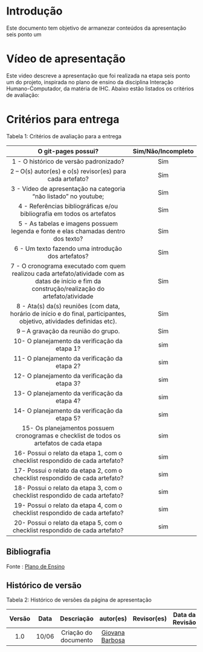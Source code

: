 # Introdução

Este documento tem objetivo de armanezar conteúdos da apresentação seis ponto um



# Vídeo de apresentação 




Este video descreve a apresentação que foi realizada na etapa seis ponto um do projeto, inspirada no plano de ensino da disciplina Interação Humano-Computador, da matéria de IHC. Abaixo estão listados os critérios de avaliação:

# Critérios para entrega

Tabela 1: Critérios de avaliação para a entrega 

| O git-pages possui?     | Sim/Não/Incompleto |
| :--------: | :----: |     
1 - O histórico de versão padronizado? | Sim
2 – O(s) autor(es) e o(s) revisor(es) para cada artefato? | Sim
3 - Vídeo de apresentação na categoria “não listado” no youtube; |Sim
4 - Referências bibliográficas e/ou bibliografia em todos os artefatos|Sim
5 - As tabelas e imagens possuem legenda e fonte e elas chamadas dentro dos texto? | Sim
6 - Um texto fazendo uma introdução dos artefatos?| Sim
7 - O cronograma executado com quem realizou cada artefato/atividade com as datas de início e fim da construção/realização do artefato/atividade | Sim
8 - Ata(s) da(s) reuniões (com data, horário de início e do final, participantes, objetivo, atividades definidas etc). |Sim 
9 – A gravação da reunião do grupo. | Sim
10- O planejamento da verificação da etapa 1?|sim
11- O planejamento da verificação da etapa 2?|sim
12- O planejamento da verificação da etapa 3?|sim
13- O planejamento da verificação da etapa 4?|sim
14- O planejamento da verificação da etapa 5?|sim
15- Os planejamentos possuem cronogramas e checklist de todos os artefatos de cada etapa |sim
16- Possui o relato da etapa 1, com o checklist respondido de cada artefato?|sim
17- Possui o relato da etapa 2, com o checklist respondido de cada artefato?|sim
18- Possui o relato da etapa 3, com o checklist respondido de cada artefato?|sim
19- Possui o relato da etapa 4, com o checklist respondido de cada artefato?|sim
20- Possui o relato da etapa 5, com o checklist respondido de cada artefato?|sim


## Bibliografia 
Fonte : [Plano de Ensino](https://aprender3.unb.br/pluginfile.php/2843624/mod_resource/content/48/Plano_de_Ensino%20FIHC%20012024%20Turma%201.pdf)

## Histórico de versão

Tabela 2: Histórico de versões da página de apresentação

|                            Versão                             |              Data               |                    Descriação                     | autor(es)           |  Revisor(es)          | Data da Revisão|
| :----------------------------------------------------------: | :-------------------------------: | :-------------------------------------------------: | :-------------------------------: |  :-------------------------------: | :-------------------------------: |
| 1.0 |  10/06  | Criação do documento |[Giovana Barbosa ](https://github.com/gio221)|  |  |